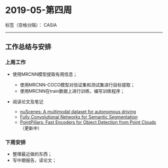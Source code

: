 ﻿# 2019-05-第四周

标签（空格分隔）： CASIA

---

## 工作总结与安排

### 上周工作

- 使用MRCNN模型提取有用信息；    
    - 使用MRCNN-COCO模型对验证集和测试集进行目标提取；
    - 使用MRCNN在train数据上进行训练，编写训练程序；

    
- 阅读论文及笔记
    - [nuScenes: A multimodal dataset for autonomous driving](https://www.zybuluo.com/usiege/note/1481133) 
    - [Fully Convolutional Networks for Semantic Segmentation](https://www.zybuluo.com/usiege/note/1485856)
    - [PointPillars: Fast Encoders for Object Detection from Point Clouds](https://www.zybuluo.com/usiege/note/1486036)（更新中）


### 下周安排

- 整理最近做的东西；
- 写中期报告，读论文；
